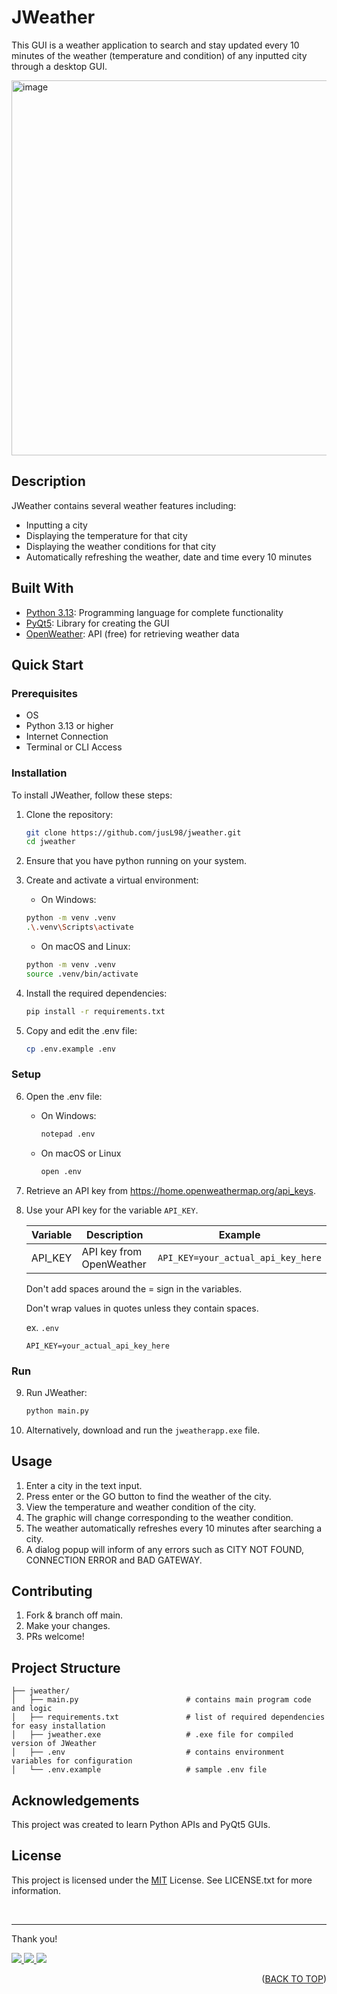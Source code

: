 <a id="readme-top"></a>

# JWeather

This GUI is a weather application to search and stay updated every 10 minutes of the weather (temperature and condition) of any inputted city through a desktop GUI.

<p align="left">
   <img width="600" alt="image" src="https://github.com/user-attachments/assets/d1ac88ae-ea9e-43b5-81bc-170ada32d296"/>
</p>

## Description

JWeather contains several weather features including:

- Inputting a city
- Displaying the temperature for that city
- Displaying the weather conditions for that city
- Automatically refreshing the weather, date and time every 10 minutes

## Built With

- [Python 3.13](https://www.python.org/): Programming language for complete functionality
- [PyQt5](https://pypi.org/project/PyQt5/): Library for creating the GUI
- [OpenWeather](https://home.openweathermap.org/api_keys): API (free) for retrieving weather data

## Quick Start

### Prerequisites

- OS
- Python 3.13 or higher
- Internet Connection
- Terminal or CLI Access

### Installation

To install JWeather, follow these steps:

1. Clone the repository:

   ```bash
   git clone https://github.com/jusL98/jweather.git
   cd jweather
   ```

2. Ensure that you have python running on your system.

3. Create and activate a virtual environment:

   - On Windows:

   ```bash
   python -m venv .venv
   .\.venv\Scripts\activate
   ```

   - On macOS and Linux:

   ```bash
   python -m venv .venv
   source .venv/bin/activate
   ```

4. Install the required dependencies:

   ```bash
   pip install -r requirements.txt
   ```

5. Copy and edit the .env file:
   ```bash
   cp .env.example .env
   ```


### Setup
6. Open the .env file:

   - On Windows:

      ```bash
      notepad .env
      ```

   - On macOS or Linux

      ```bash
      open .env
      ```

7. Retrieve an API key from https://home.openweathermap.org/api_keys.

8. Use your API key for the variable `API_KEY`.

   | Variable           | Description                            | Example                           |
   | ------------------ | -------------------------------------- | --------------------------------- |
   | API_KEY            | API key from OpenWeather               | `API_KEY=your_actual_api_key_here`|

   Don't add spaces around the = sign in the variables.

   Don't wrap values in quotes unless they contain spaces.

   ex. `.env`

   ```
   API_KEY=your_actual_api_key_here
   ```

### Run

9. Run JWeather:
   ```bash
   python main.py
   ```

10. Alternatively, download and run the `jweatherapp.exe` file.

## Usage

1. Enter a city in the text input.
2. Press enter or the GO button to find the weather of the city.
3. View the temperature and weather condition of the city.
4. The graphic will change corresponding to the weather condition.
5. The weather automatically refreshes every 10 minutes after searching a city.
5. A dialog popup will inform of any errors such as CITY NOT FOUND, CONNECTION ERROR and BAD GATEWAY.

## Contributing

1. Fork & branch off main.
2. Make your changes.
3. PRs welcome!

## Project Structure

```
├── jweather/
│   ├── main.py                        # contains main program code and logic
│   ├── requirements.txt               # list of required dependencies for easy installation
│   ├── jweather.exe                   # .exe file for compiled version of JWeather
│   ├── .env                           # contains environment variables for configuration
│   └── .env.example                   # sample .env file
```

## Acknowledgements

This project was created to learn Python APIs and PyQt5 GUIs.

## License

This project is licensed under the [MIT](LICENSE.txt) License. See LICENSE.txt for more information.

<br>

---

Thank you!

<p align="left">
  <a href="mailto:justin.matthew.lee.18@gmail.com">
    <img src="https://img.shields.io/badge/Gmail-D14836?style=for-the-badge&logo=gmail&logoColor=white"/>
  </a>
  <a href="https://www.linkedin.com/in/justin-matthew-lee/">
    <img src="https://img.shields.io/badge/LinkedIn-0077B5?style=for-the-badge&logo=linkedin&logoColor=white"/>
  </a>
    <a href="https://github.com/jusl98">
    <img src="https://img.shields.io/badge/GitHub-100000?style=for-the-badge&logo=github&logoColor=white"/>
  </a>
</p>

<p align="right">(<a href="#readme-top">BACK TO TOP</a>)</p>
